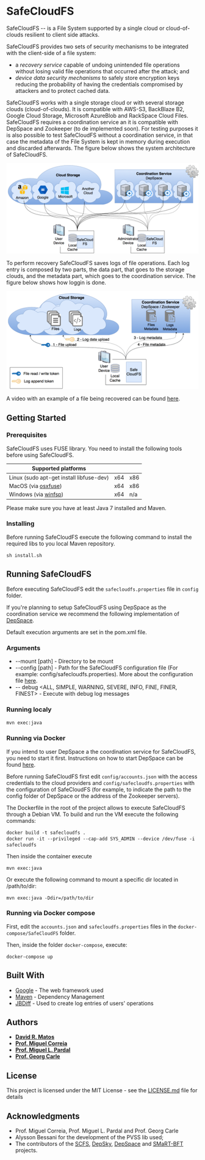 # SafeCloudFS

SafeCloudFS -- is a File System supported by a single cloud or cloud-of-clouds resilient to client side attacks.

SafeCloudFS provides two sets of security mechanisms to be integrated with the client-side of a file system:
 * a *recovery service* capable of undoing unintended file operations without losing valid file operations that occurred after the attack; and
 * *device data security mechanisms* to safely store encryption keys reducing the probability of having the credentials compromised by attackers and to protect cached data.

SafeCloudFS works with a single storage cloud or with several storage clouds (cloud-of-clouds). It is compatible with AWS-S3, BackBlaze B2, Google Cloud Storage, Microsoft AzureBlob and RackSpace Cloud Files. SafeCloudFS requires a coordination service an it is compatible with DepSpace and Zookeeper (to de implemented soon). For testing purposes it is also possible to test SafeCloudFS without a coordination service, in that case the metadata of the File System is kept in memory during execution and discarded afterwards. The figure below shows the system architecture of SafeCloudFS.

![System architecture of SafeCloudFS](doc/img/safecloudfs-architecture.png)

To perform recovery SafeCloudFS saves logs of file operations. Each log entry is composed by two parts, the data part, that goes to the storage clouds, and the metadata part, which goes to the coordination service. The figure below shows how loggin is done.

![Logging file system operations in SafeCloudFS](doc/img/safecloudfs-logging.png)

A video with an example of a file being recovered can be found [here](https://youtu.be/YisuzJhi28M).


## Getting Started


### Prerequisites

SafeCloudFS uses FUSE library. You need  to install the following tools before using SafeCloudFS.


| Supported platforms                                           |     |      |
|---------------------------------------------------------------|-----|------|
| Linux (sudo apt-get install libfuse-dev)                      | x64 | x86  |
| MacOS (via [osxfuse](https://osxfuse.github.io/))             | x64 | x86  |
| Windows (via [winfsp](https://github.com/billziss-gh/winfsp/))| x64 | n/a  |

Please make sure you have at least Java 7 installed and Maven.

### Installing

Before running SafeCloudFS execute the following command to install the required libs to you local Maven repository.

```
sh install.sh
```


## Running SafeCloudFS

Before executing SafeCloudFS edit the `safecloudfs.properties` file in `config` folder.

If you're planning to setup SafeCloudFS using DepSpace as the coordination service we recommend the following implementation of [DepSpace](https://github.com/inesc-id/depspacito).

Default execution arguments are set in the pom.xml file.

### Arguments

* --mount [path] - Directory to be mount
* --config [path] - Path for the SafeCloudFS configuration file (For example: config/safecloudfs.properties). More about the configuration file [here](doc/CONFIG_FILE.md).
* -- debug <ALL, SIMPLE, WARNING, SEVERE, INFO, FINE, FINER, FINEST> - Execute with debug log messages

### Running localy
```
mvn exec:java
```


### Running via Docker

If you intend to user DepSpace a the coordination service for SafeCloudFS, you need to start it first. Instructions on how to start DepSpace can be found [here](https://github.com/inesc-id/depspacito).

Before running SafeCloudFS first edit `config/accounts.json` with the access credentials to the cloud providers and `config/safecloudfs.properties` with the configuration of SafeCloudFS (for example, to indicate the path to the config folder of DepSpace or the address of the Zookeeper servers).

The Dockerfile in the root of the project allows to execute SafeCloudFS through a Debian VM. To build and run the VM execute the following commands:

```
docker build -t safecloudfs .
docker run -it --privileged --cap-add SYS_ADMIN --device /dev/fuse -i safecloudfs
```

Then inside the container execute

```
mvn exec:java
```

Or execute the following command to mount a specific dir located in /path/to/dir:

```
mvn exec:java -Ddir=/path/to/dir
```


### Running via Docker compose

First, edit the `accounts.json` and `safecloudfs.properties` files in the `docker-compose/SafeCloudFS` folder.

Then, inside the folder `docker-compose`, execute:

```
docker-compose up
```


## Built With

* [Google](http://www.dropwizard.io/1.0.2/docs/) - The web framework used
* [Maven](https://maven.apache.org/) - Dependency Management
* [JBDiff](https://github.com/jdesbonnet/jbdiff) - Used to create log entries of users' operations

## Authors

* **[David R. Matos](https://github.com/davidmatos)**
* **[Prof. Miguel Correia](https://github.com/mpcorreia)**
* **[Prof. Miguel L. Pardal](https://github.com/miguelpardal)**
* **[Prof. Georg Carle](https://www.net.in.tum.de/members/carle/)**

## License

This project is licensed under the MIT License - see the [LICENSE.md](LICENSE.md) file for details

## Acknowledgments

* Prof. Miguel Correia, Prof. Miguel L. Pardal and Prof. Georg Carle
* Alysson Bessani for the development of the PVSS lib used;
* The contributors of the [SCFS](https://github.com/cloud-of-clouds/SCFS), [DepSky](https://github.com/cloud-of-clouds/depsky), [DepSpace](https://github.com/bft-smart/depspace) and [SMaRT-BFT](https://github.com/bft-smart/library) projects.

